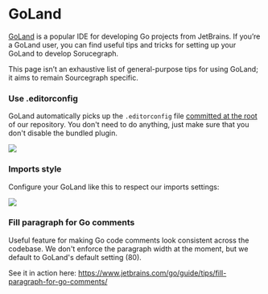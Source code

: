 # GoLand

[GoLand](https://www.jetbrains.com/go/) is a popular IDE for developing Go projects from JetBrains. If you’re a GoLand user, you can find useful tips and tricks for setting up your GoLand to develop Sorucegraph.

This page isn’t an exhaustive list of general-purpose tips for using GoLand; it aims to remain Sourcegraph specific.

### Use .editorconfig

GoLand automatically picks up the `.editorconfig` file [committed at the root](https://sourcegraph.com/github.com/sourcegraph/sourcegraph/-/blob/.editorconfig) of our repository. You don't need to do anything, just make sure that you don't disable the bundled plugin.

<img src="https://storage.googleapis.com/sourcegraph-assets/docs/images/goland-editorconfig-plugin.png" class="lead-screenshot">

### Imports style

Configure your GoLand like this to respect our imports settings:

<img src="https://storage.googleapis.com/sourcegraph-assets/docs/images/goland-imports.png" class="lead-screenshot">

### Fill paragraph for Go comments

Useful feature for making Go code comments look consistent across the codebase. We don't enforce the paragraph width at the moment, but we default to GoLand's default setting (80).

See it in action here:
https://www.jetbrains.com/go/guide/tips/fill-paragraph-for-go-comments/
